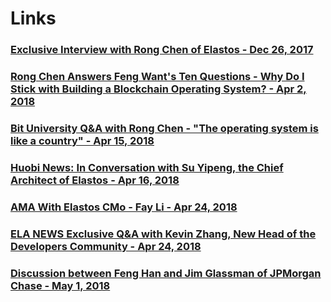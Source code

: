 # Links

### [Exclusive Interview with Rong Chen of Elastos - Dec 26, 2017](https://medium.com/elastos/exclusive-interview-with-rong-chen-of-elastos-77b769c01eed)
### [Rong Chen Answers Feng Want's Ten Questions - Why Do I Stick with Building a Blockchain Operating System? - Apr 2, 2018](https://medium.com/elastos/rong-chen-answers-feng-wangs-ten-questions-why-do-i-stick-with-building-a-blockchain-operating-89bcc826704e)
### [Bit University Q&A with Rong Chen - "The operating system is like a country" - Apr 15, 2018](https://medium.com/elastos/bit-university-q-a-with-rong-chen-the-operating-system-is-like-a-country-6bc360699c1a)
### [Huobi News: In Conversation with Su Yipeng, the Chief Architect of Elastos - Apr 16, 2018](https://medium.com/elastos/huobi-news-in-conversation-with-su-yipeng-the-chief-architect-of-elastos-5e94ccd89079)
### [AMA With Elastos CMo - Fay Li - Apr 24, 2018](https://medium.com/elastos/ama-with-elastos-cmo-fay-li-c9f4a52bd919)
### [ELA NEWS Exclusive Q&A with Kevin Zhang, New Head of the Developers Community - Apr 24, 2018](https://medium.com/elastos/ela-news-exclusive-q-a-with-kevin-zhang-new-head-of-the-developers-community-1fe13cf8ab13)
### [Discussion between Feng Han and Jim Glassman of JPMorgan Chase - May 1, 2018](https://medium.com/elastos/discussion-between-feng-han-and-jim-glassman-of-jpmorgan-chase-9cff8f0fe70b)
